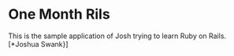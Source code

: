 # One Month Rils

This is the sample application of Josh trying to learn Ruby on Rails.
[*Joshua Swank}]